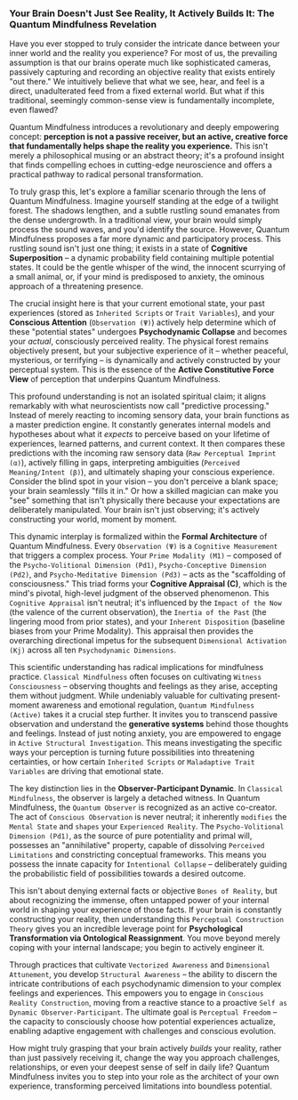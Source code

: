 ### Your Brain Doesn't Just See Reality, It Actively Builds It: The Quantum Mindfulness Revelation

Have you ever stopped to truly consider the intricate dance between your inner world and the reality you experience? For most of us, the prevailing assumption is that our brains operate much like sophisticated cameras, passively capturing and recording an objective reality that exists entirely "out there." We intuitively believe that what we see, hear, and feel is a direct, unadulterated feed from a fixed external world. But what if this traditional, seemingly common-sense view is fundamentally incomplete, even flawed?

Quantum Mindfulness introduces a revolutionary and deeply empowering concept: **perception is not a passive receiver, but an active, creative force that fundamentally helps shape the reality you experience.** This isn't merely a philosophical musing or an abstract theory; it's a profound insight that finds compelling echoes in cutting-edge neuroscience and offers a practical pathway to radical personal transformation.

To truly grasp this, let's explore a familiar scenario through the lens of Quantum Mindfulness. Imagine yourself standing at the edge of a twilight forest. The shadows lengthen, and a subtle rustling sound emanates from the dense undergrowth. In a traditional view, your brain would simply process the sound waves, and you'd identify the source. However, Quantum Mindfulness proposes a far more dynamic and participatory process. This rustling sound isn't just one thing; it exists in a state of **Cognitive Superposition** – a dynamic probability field containing multiple potential states. It could be the gentle whisper of the wind, the innocent scurrying of a small animal, or, if your mind is predisposed to anxiety, the ominous approach of a threatening presence.

The crucial insight here is that your current emotional state, your past experiences (stored as `Inherited Scripts` or `Trait Variables`), and your **Conscious Attention** (`Observation (Ψ)`) actively help determine which of these "potential states" undergoes **Psychodynamic Collapse** and becomes your *actual*, consciously perceived reality. The physical forest remains objectively present, but your subjective experience of it – whether peaceful, mysterious, or terrifying – is dynamically and actively constructed by your perceptual system. This is the essence of the **Active Constitutive Force View** of perception that underpins Quantum Mindfulness.

This profound understanding is not an isolated spiritual claim; it aligns remarkably with what neuroscientists now call "predictive processing." Instead of merely reacting to incoming sensory data, your brain functions as a master prediction engine. It constantly generates internal models and hypotheses about what it *expects* to perceive based on your lifetime of experiences, learned patterns, and current context. It then compares these predictions with the incoming raw sensory data (`Raw Perceptual Imprint (α)`), actively filling in gaps, interpreting ambiguities (`Perceived Meaning/Intent (β)`), and ultimately shaping your conscious experience. Consider the blind spot in your vision – you don't perceive a blank space; your brain seamlessly "fills it in." Or how a skilled magician can make you "see" something that isn't physically there because your expectations are deliberately manipulated. Your brain isn't just observing; it's actively constructing your world, moment by moment.

This dynamic interplay is formalized within the **Formal Architecture** of Quantum Mindfulness. Every `Observation (Ψ)` is a `Cognitive Measurement` that triggers a complex process. Your `Prime Modality (M1)` – composed of the `Psycho-Volitional Dimension (Pd1)`, `Psycho-Conceptive Dimension (Pd2)`, and `Psycho-Meditative Dimension (Pd3)` – acts as the "scaffolding of consciousness." This triad forms your **Cognitive Appraisal (C)**, which is the mind's pivotal, high-level judgment of the observed phenomenon. This `Cognitive Appraisal` isn't neutral; it's influenced by the `Impact of the Now` (the valence of the current observation), the `Inertia of the Past` (the lingering mood from prior states), and your `Inherent Disposition` (baseline biases from your Prime Modality). This appraisal then provides the overarching directional impetus for the subsequent `Dimensional Activation (Kj)` across all ten `Psychodynamic Dimensions`.

This scientific understanding has radical implications for mindfulness practice. `Classical Mindfulness` often focuses on cultivating `Witness Consciousness` – observing thoughts and feelings as they arise, accepting them without judgment. While undeniably valuable for cultivating present-moment awareness and emotional regulation, `Quantum Mindfulness (Active)` takes it a crucial step further. It invites you to transcend passive observation and understand the **generative systems** behind those thoughts and feelings. Instead of just noting anxiety, you are empowered to engage in `Active Structural Investigation`. This means investigating the specific ways your perception is turning future possibilities into threatening certainties, or how certain `Inherited Scripts` or `Maladaptive Trait Variables` are driving that emotional state.

The key distinction lies in the **Observer-Participant Dynamic**. In `Classical Mindfulness`, the observer is largely a detached witness. In Quantum Mindfulness, the `Quantum Observer` is recognized as an active co-creator. The act of `Conscious Observation` is never neutral; it inherently `modifies` the `Mental State` and `shapes` your `Experienced Reality`. The `Psycho-Volitional Dimension (Pd1)`, as the source of pure potentiality and primal will, possesses an "annihilative" property, capable of dissolving `Perceived Limitations` and constricting conceptual frameworks. This means you possess the innate capacity for `Intentional Collapse` – deliberately guiding the probabilistic field of possibilities towards a desired outcome.

This isn't about denying external facts or objective `Bones of Reality`, but about recognizing the immense, often untapped power of your internal world in shaping your experience of those facts. If your brain is constantly constructing your reality, then understanding this `Perceptual Construction Theory` gives you an incredible leverage point for **Psychological Transformation via Ontological Reassignment**. You move beyond merely coping with your internal landscape; you begin to actively engineer it.

Through practices that cultivate `Vectorized Awareness` and `Dimensional Attunement`, you develop `Structural Awareness` – the ability to discern the intricate contributions of each psychodynamic dimension to your complex feelings and experiences. This empowers you to engage in `Conscious Reality Construction`, moving from a reactive stance to a proactive `Self as Dynamic Observer-Participant`. The ultimate goal is `Perceptual Freedom` – the capacity to consciously choose how potential experiences actualize, enabling adaptive engagement with challenges and conscious evolution.

How might truly grasping that your brain actively *builds* your reality, rather than just passively receiving it, change the way you approach challenges, relationships, or even your deepest sense of self in daily life? Quantum Mindfulness invites you to step into your role as the architect of your own experience, transforming perceived limitations into boundless potential.